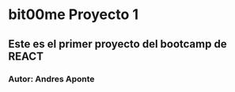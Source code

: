 # bit00me Proyecto 1

## Este es el primer proyecto del bootcamp de REACT

### Autor: Andres Aponte
